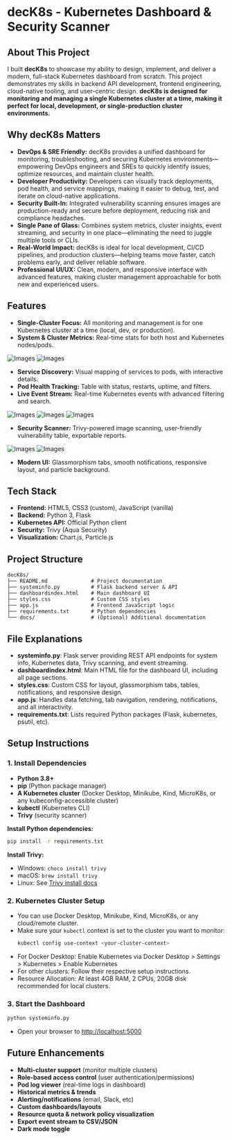 # decK8s - Kubernetes Dashboard & Security Scanner

## About This Project
I built **decK8s** to showcase my ability to design, implement, and deliver a modern, full-stack Kubernetes dashboard from scratch. This project demonstrates my skills in backend API development, frontend engineering, cloud-native tooling, and user-centric design. **decK8s is designed for monitoring and managing a single Kubernetes cluster at a time, making it perfect for local, development, or single-production cluster environments.**

## Why decK8s Matters
- **DevOps & SRE Friendly:** decK8s provides a unified dashboard for monitoring, troubleshooting, and securing Kubernetes environments—empowering DevOps engineers and SREs to quickly identify issues, optimize resources, and maintain cluster health.
- **Developer Productivity:** Developers can visually track deployments, pod health, and service mappings, making it easier to debug, test, and iterate on cloud-native applications.
- **Security Built-In:** Integrated vulnerability scanning ensures images are production-ready and secure before deployment, reducing risk and compliance headaches.
- **Single Pane of Glass:** Combines system metrics, cluster insights, event streaming, and security in one place—eliminating the need to juggle multiple tools or CLIs.
- **Real-World Impact:** decK8s is ideal for local development, CI/CD pipelines, and production clusters—helping teams move faster, catch problems early, and deliver reliable software.
- **Professional UI/UX:** Clean, modern, and responsive interface with advanced features, making cluster management approachable for both new and experienced users.

## Features
- **Single-Cluster Focus:** All monitoring and management is for one Kubernetes cluster at a time (local, dev, or production).
- **System & Cluster Metrics:** Real-time stats for both host and Kubernetes nodes/pods.

![Images](/Images/Screenshot%202025-06-19%20225456.png)
![Images](/Images/Screenshot%202025-06-19%20225525.png)

- **Service Discovery:** Visual mapping of services to pods, with interactive details.
- **Pod Health Tracking:** Table with status, restarts, uptime, and filters.
- **Live Event Stream:** Real-time Kubernetes events with advanced filtering and search.

![Images](/Images/Screenshot%202025-06-19%20233200.png)
![Images](/Images/Screenshot%202025-06-19%20233227.png)
![Images](/Images/Screenshot%202025-06-19%20233251.png)

- **Security Scanner:** Trivy-powered image scanning, user-friendly vulnerability table, exportable reports.

![Images](/Images/Screenshot%202025-06-19%20233412.png)
![Images](/Images/Screenshot%202025-06-19%20233509.png)

- **Modern UI:** Glassmorphism tabs, smooth notifications, responsive layout, and particle background.

## Tech Stack
- **Frontend:** HTML5, CSS3 (custom), JavaScript (vanilla)
- **Backend:** Python 3, Flask
- **Kubernetes API:** Official Python client
- **Security:** Trivy (Aqua Security)
- **Visualization:** Chart.js, Particle.js

## Project Structure
```
decK8s/
├── README.md              # Project documentation
├── systeminfo.py          # Flask backend server & API
├── dashboardindex.html    # Main dashboard UI
├── styles.css             # Custom CSS styles
├── app.js                 # Frontend JavaScript logic
├── requirements.txt       # Python dependencies
└── docs/                  # (Optional) Additional documentation
```

## File Explanations
- **systeminfo.py**: Flask server providing REST API endpoints for system info, Kubernetes data, Trivy scanning, and event streaming.
- **dashboardindex.html**: Main HTML file for the dashboard UI, including all page sections.
- **styles.css**: Custom CSS for layout, glassmorphism tabs, tables, notifications, and responsive design.
- **app.js**: Handles data fetching, tab navigation, rendering, notifications, and all interactivity.
- **requirements.txt**: Lists required Python packages (Flask, kubernetes, psutil, etc).


## Setup Instructions
### 1. **Install Dependencies**
- **Python 3.8+**
- **pip** (Python package manager)
- **A Kubernetes cluster** (Docker Desktop, Minikube, Kind, MicroK8s, or any kubeconfig-accessible cluster)
- **kubectl** (Kubernetes CLI)
- **Trivy** (security scanner)

**Install Python dependencies:**
```bash
pip install -r requirements.txt
```

**Install Trivy:**
- Windows: `choco install trivy`
- macOS: `brew install trivy`
- Linux: See [Trivy install docs](https://aquasecurity.github.io/trivy/v0.18.3/installation/)

### 2. **Kubernetes Cluster Setup**
- You can use Docker Desktop, Minikube, Kind, MicroK8s, or any cloud/remote cluster.
- Make sure your `kubectl` context is set to the cluster you want to monitor:
  ```bash
  kubectl config use-context <your-cluster-context>
  ```
- For Docker Desktop: Enable Kubernetes via Docker Desktop > Settings > Kubernetes > Enable Kubernetes
- For other clusters: Follow their respective setup instructions.
- Resource Allocation: At least 4GB RAM, 2 CPUs, 20GB disk recommended for local clusters.

### 3. **Start the Dashboard**
```bash
python systeminfo.py
```
- Open your browser to [http://localhost:5000](http://localhost:5000)

## Future Enhancements
- **Multi-cluster support** (monitor multiple clusters)
- **Role-based access control** (user authentication/permissions)
- **Pod log viewer** (real-time logs in dashboard)
- **Historical metrics & trends**
- **Alerting/notifications** (email, Slack, etc)
- **Custom dashboards/layouts**
- **Resource quota & network policy visualization**
- **Export event stream to CSV/JSON**
- **Dark mode toggle**

 
